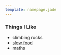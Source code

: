 ```yaml
---
template: namepage.jade
---
```


### Things I Like
- climbing rocks
- [slow food](/food.html)
- maths
